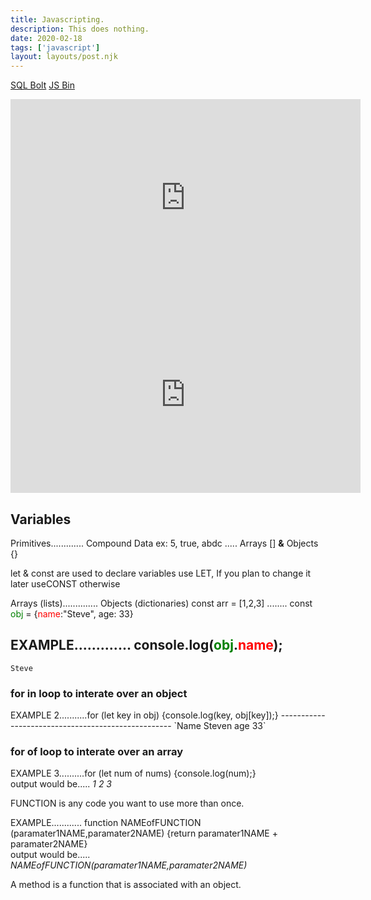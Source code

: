 ```yaml
---
title: Javascripting.
description: This does nothing.
date: 2020-02-18
tags: ['javascript']
layout: layouts/post.njk
---
```

<a href="https://sqlbolt.com/">SQL Bolt</a>
<a href="http://jsbin.com/?html,console,output">JS Bin</a>

<iframe width="560" height="315" src="https://www.youtube.com/embed/hdI2bqOjy3c" frameborder="0" allow="accelerometer; autoplay; encrypted-media; gyroscope; picture-in-picture" allowfullscreen></iframe>

<iframe width="560" height="315" src="https://www.youtube.com/embed/c-I5S_zTwAc" frameborder="0" allow="accelerometer; autoplay; encrypted-media; gyroscope; picture-in-picture" allowfullscreen></iframe>

## Variables
Primitives............. Compound Data
ex: 5, true, abdc ..... Arrays [] <b>&</b> Objects {}


let & const are used to declare variables
use LET, If you plan to change it later
useCONST otherwise

Arrays (lists).............. Objects (dictionaries)
const arr = [1,2,3] ........ const <font color=green>obj</font> = {<font color=red>name</font>:"Steve", age: 33}

EXAMPLE............. console.log(<font color=green>obj</font>.<font color=red>name</font>);
---------------------------------------------------
`Steve`

<h3>for in loop to interate over an object</h3>
EXAMPLE 2...........for (let key in obj) {console.log(key, obj[key]);}
---------------------------------------------------
`Name Steven age 33`

<h3>for of loop to interate over an array</h3>
EXAMPLE 3..........for (let num of nums) {console.log(num);}
<br>output would be..... <i>1 2 3</i>

FUNCTION is any code you want to use more than once. <br>

EXAMPLE............ function NAMEofFUNCTION (paramater1NAME,paramater2NAME) {return paramater1NAME + paramater2NAME}
<br>output would be..... <i>NAMEofFUNCTION(paramater1NAME,paramater2NAME)</i> 

A method is a function that is associated with an object.
